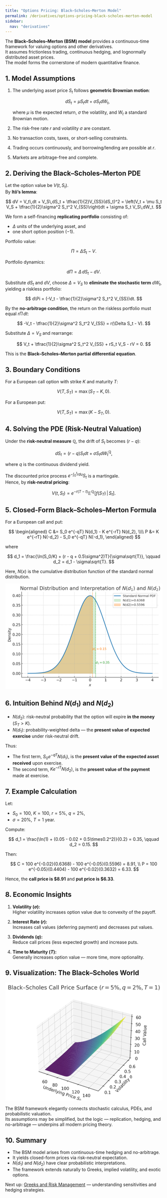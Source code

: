 ```yaml
---
title: "Options Pricing: Black–Scholes–Merton Model"
permalink: /derivatives/options-pricing-black-scholes-merton-model
sidebar:
  nav: "derivatives"
---
```


The **Black–Scholes–Merton (BSM) model** provides a continuous-time framework for valuing options and other derivatives.  
It assumes frictionless trading, continuous hedging, and lognormally distributed asset prices.  
The model forms the cornerstone of modern quantitative finance.

## 1. Model Assumptions

1. The underlying asset price $S_t$ follows **geometric Brownian motion**:

   $$
   dS_t = \mu S_t dt + \sigma S_t dW_t,
   $$

   where $\mu$ is the expected return, $\sigma$ the volatility, and $W_t$ a standard Brownian motion.

2. The risk-free rate $r$ and volatility $\sigma$ are constant.  
3. No transaction costs, taxes, or short-selling constraints.  
4. Trading occurs continuously, and borrowing/lending are possible at $r$.  
5. Markets are arbitrage-free and complete.

## 2. Deriving the Black–Scholes–Merton PDE

Let the option value be $V(t,S_t)$.  
By **Itô’s lemma**:

$$
dV = V_t\,dt + V_S\,dS_t + \tfrac{1}{2}V_{SS}(dS_t)^2
    = \left(V_t + \mu S_t V_S + \tfrac{1}{2}\sigma^2 S_t^2 V_{SS}\right)dt
      + \sigma S_t V_S\,dW_t.
$$

We form a self-financing **replicating portfolio** consisting of:

- $\Delta$ units of the underlying asset, and  
- one short option position $(-1)$.

Portfolio value:

$$
\Pi = \Delta S_t - V.
$$

Portfolio dynamics:

$$
d\Pi = \Delta\,dS_t - dV.
$$

Substitute $dS_t$ and $dV$, choose $\Delta = V_S$ to **eliminate the stochastic term** $dW_t$, yielding a riskless portfolio:

$$
d\Pi = (-V_t - \tfrac{1}{2}\sigma^2 S_t^2 V_{SS})dt.
$$

By the **no-arbitrage condition**, the return on the riskless portfolio must equal $r\Pi\,dt$:

$$
-V_t - \tfrac{1}{2}\sigma^2 S_t^2 V_{SS} = r(\Delta S_t - V).
$$

Substitute $\Delta = V_S$ and rearrange:

$$
V_t + \tfrac{1}{2}\sigma^2 S_t^2 V_{SS} + rS_t V_S - rV = 0.
$$

This is the **Black–Scholes–Merton partial differential equation**.

## 3. Boundary Conditions

For a European call option with strike $K$ and maturity $T$:

$$
V(T,S_T) = \max(S_T - K, 0).
$$

For a European put:

$$
V(T,S_T) = \max(K - S_T, 0).
$$

## 4. Solving the PDE (Risk-Neutral Valuation)

Under the **risk-neutral measure** $\mathbb{Q}$, the drift of $S_t$ becomes $(r - q)$:

$$
dS_t = (r - q)S_t dt + \sigma S_t dW_t^{\mathbb{Q}},
$$

where $q$ is the continuous dividend yield.

The discounted price process $e^{-\int_0^t r du} S_t$ is a martingale.  
Hence, by **risk-neutral pricing**:

$$
V(t,S_t) = e^{-r(T-t)}\mathbb{E}^{\mathbb{Q}}\!\left[f(S_T)\,|\,S_t\right].
$$

## 5. Closed-Form Black–Scholes–Merton Formula

For a European call and put:

$$
\begin{aligned}
C &= S_0 e^{-qT} N(d_1) - K e^{-rT} N(d_2), \\\\
P &= K e^{-rT} N(-d_2) - S_0 e^{-qT} N(-d_1),
\end{aligned}
$$

where

$$
d_1 = \frac{\ln(S_0/K) + (r - q + 0.5\sigma^2)T}{\sigma\sqrt{T}}, \qquad
d_2 = d_1 - \sigma\sqrt{T}.
$$

Here, $N(x)$ is the cumulative distribution function of the standard normal distribution.

![Normal CDF interpretation of $N(d_1)$ and $N(d_2)$](imgs/black_scholes_nd1_nd2.png)

## 6. Intuition Behind $N(d_1)$ and $N(d_2)$

- $N(d_2)$: risk-neutral probability that the option will expire **in the money** ($S_T > K$).  
- $N(d_1)$: probability-weighted delta — the **present value of expected exercise** under risk-neutral drift.

Thus:

- The first term, $S_0 e^{-qT}N(d_1)$, is the **present value of the expected asset received** upon exercise.  
- The second term, $K e^{-rT}N(d_2)$, is the **present value of the payment** made at exercise.

## 7. Example Calculation

Let:

- $S_0 = 100$, $K = 100$, $r = 5\%$, $q = 2\%$,  
- $\sigma = 20\%$, $T = 1$ year.

Compute:

$$
d_1 = \frac{\ln(1) + (0.05 - 0.02 + 0.5\times0.2^2)}{0.2} = 0.35,
\qquad d_2 = 0.15.
$$

Then:

$$
C = 100 e^{-0.02}(0.6368) - 100 e^{-0.05}(0.5596) = 8.91, \\
P = 100 e^{-0.05}(0.4404) - 100 e^{-0.02}(0.3632) = 6.33.
$$

Hence, the **call price is \$8.91** and **put price is \$6.33**.

## 8. Economic Insights

1. **Volatility ($\sigma$):**  
   Higher volatility increases option value due to convexity of the payoff.

2. **Interest Rate ($r$):**  
   Increases call values (deferring payment) and decreases put values.

3. **Dividends ($q$):**  
   Reduce call prices (less expected growth) and increase puts.

4. **Time to Maturity ($T$):**  
   Generally increases option value — more time, more optionality.

## 9. Visualization: The Black–Scholes World

![Option value vs underlying and volatility](imgs/black_scholes_surface.png)

The BSM framework elegantly connects stochastic calculus, PDEs, and probabilistic valuation.  
Its assumptions may be simplified, but the logic — replication, hedging, and no-arbitrage — underpins all modern pricing theory.

## 10. Summary

- The BSM model arises from continuous-time hedging and no-arbitrage.  
- It yields closed-form prices via risk-neutral expectation.  
- $N(d_1)$ and $N(d_2)$ have clear probabilistic interpretations.  
- The framework extends naturally to Greeks, implied volatility, and exotic options.

Next up: [Greeks and Risk Management](greeks-and-risk-management.md) — understanding sensitivities and hedging strategies.

